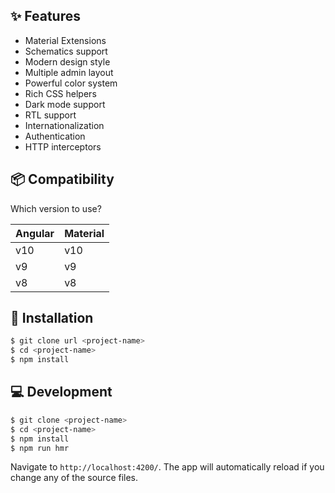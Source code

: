 ## ✨ Features

- Material Extensions
- Schematics support
- Modern design style
- Multiple admin layout
- Powerful color system
- Rich CSS helpers
- Dark mode support
- RTL support
- Internationalization
- Authentication
- HTTP interceptors

## 📦 Compatibility

Which version to use?

| Angular | Material
| ------- | -------- 
| v10     | v10      
| v9      | v9       
| v8      | v8       

## 🔧 Installation

```bash
$ git clone url <project-name>
$ cd <project-name>
$ npm install
```
## 💻 Development

```bash
$ git clone <project-name>
$ cd <project-name>
$ npm install
$ npm run hmr
```

Navigate to `http://localhost:4200/`. The app will automatically reload if you change any of the source files.
